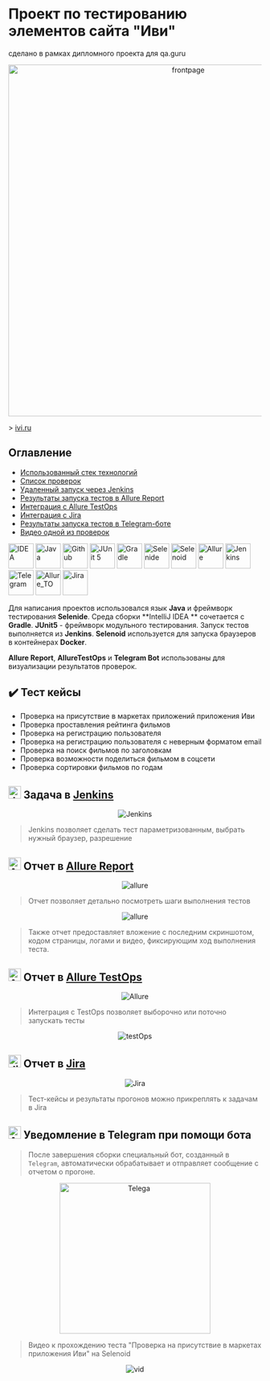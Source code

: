 # Проект по тестированию элементов сайта "Иви"

сделано в рамках дипломного проекта для qa.guru
 <p align="center">
<img title="ivipage" alt="frontpage" src="media/screen/iviMain.png" width="700">
</p>
> <a target="_blank" href="https://www.ivi.ru">ivi.ru</a>



<a name="Ссылка"></a>

## Оглавление

- <a href="#tools">Использованный стек технологий</a>
- <a href="#list">Список проверок</a>
- <a href="#jenkins">Удаленный запуск через Jenkins</a>
- <a href="#allure">Результаты запуска тестов в Allure Report</a>
- <a href="#testops">Интеграция с Allure TestOps</a>
- <a href="#jira">Интеграция с Jira</a>
- <a href="#tg">Результаты запуска тестов в Telegram-боте</a>
- <a href="#vic">Видео одной из проверок</a>

<p align="left">
<a id="tools"></a>
<a href="https://www.jetbrains.com/idea/"><img src="media/logo/Intelij_IDEA.svg" width="50" height="50"  alt="IDEA" title="IntelliJ IDEA"/></a>
<a href="https://www.java.com/"><img src="media/logo/Java.svg" width="50" height="50" alt="Java" title="Java"/></a>
<a href="https://github.com/"><img src="media/logo/GitHub.svg" width="50" height="50" alt="Github" title="GitHub"/></a>
<a href="https://junit.org/junit5/"><img src="media\logo\JUnit5.svg" width="50" height="50" alt="JUnit 5" title="JUnit 5"/></a>
<a href="https://gradle.org/"><img src="media/logo/Gradle.svg" width="50" height="50" alt="Gradle" title="Gradle"/></a>
<a href="https://selenide.org/"><img src="media/logo/Selenide.svg" width="50" height="50" alt="Selenide" title="Selenide"/></a>
<a href="https://aerokube.com/selenoid/"><img src="media/logo/Selenoid.svg" width="50" height="50" alt="Selenoid" title="Selenoid"/></a>
<a href="https://github.com/allure-framework/allure2"><img src="media/logo/Allure_Report.svg" width="50" height="50" alt="Allure" title="Allure"/></a>
<a href="https://www.jenkins.io/"><img src="media/logo/Jenkins.svg" width="50" height="50" alt="Jenkins" title="Jenkins"/></a>
<a href="https://web.telegram.org/"><img src="media\logo\Telegram.svg" width="50" height="50" alt="Telegram" title="Telegram"></a>
<a href="https://qameta.io/"><img src="media\logo\Allure_TO.svg" width="50" height="50" alt="Allure_TO" title="Allure_TO"></a>
<a href="https://www.atlassian.com/software/jira"><img src="media\logo\Jira.svg" width="50" height="50" alt="Jira" title="Jira"></a>
</p>

Для написания проектов использовался язык **Java**  и фреймворк тестирования **Selenide**. Среда сборки **IntelliJ IDEA
** сочетается с **Gradle**.
**JUnit5** - фреймворк модульного тестирования. Запуск тестов выполняется из **Jenkins**. **Selenoid** используется для
запуска браузеров в контейнерах **Docker**.

**Allure Report**, **AllureTestOps** и **Telegram Bot** использованы для визуализации результатов проверок.

<a id="list"></a>

## :heavy_check_mark: Тест кейсы

- Проверка на присутствие в маркетах приложений приложения Иви
- Проверка проставления рейтинга фильмов
- Проверка на регистрацию пользователя
- Проверка на регистрацию пользователя с неверным форматом email
- Проверка на поиск фильмов по заголовкам
- Проверка возможности поделиться фильмом в соцсети
- Проверка сортировки фильмов по годам

## <img src="media/logo/Jenkins.svg" width="25" height="25"  alt="Jenkins"/></a> Задача в <a target="_blank" href="https://jenkins.autotests.cloud/job/project-ivi-eb-try1/">Jenkins</a>

<p align="center">
<a id="jenkins"></a>
<img title="Jenkins" alt="Jenkins" src="media/screen/jenkinsScreen1.png"> </p> 

> Jenkins позволяет сделать тест параметризованным, выбрать нужный браузер, разрешение

<a id="allure"></a>

## <img src="media/logo/Allure_Report.svg" width="25" height="25"  alt="Allure"/></a> Отчет в <a target="_blank" href="https://jenkins.autotests.cloud/job/project-ivi-eb-try1/allure/">Allure Report</a>

<p align="center">
<img title="Allure Overview" alt="allure" src="media/screen/allureSteps.PNG">
</p>

> Отчет позволяет детально посмотреть шаги выполнения тестов

<p align="center">
<img title="Allure Overview" alt="allure" src="media/screen/allureAttach.PNG">
</p>

> Также отчет предоставляет вложение с последним скриншотом, кодом страницы, логами и видео, фиксирующим ход выполнения теста.

## <img src="media/logo/Allure_TO.svg" width="25" height="25"  alt="Allure"/></a> Отчет в <a target="_blank" href="https://allure.autotests.cloud/launch/29495">Allure TestOps</a>

<p align="center">
<a id="testops"></a>
<img title="Allure Overview1" alt="Allure" src="media/screen/testOpsScreen001.PNG">
</p>

> Интеграция с TestOps позволяет выборочно или поточно запускать тесты
<p align="center">
<img title="Allure Overview2" alt="testOps" src="media/screen/testOpsScreen02.PNG">
</p>


<a id="jira"></a>

## <img src="media/logo/Jira.svg" width="25" height="25"  alt="Jira"/></a> Отчет в <a target="_blank" href="https://jira.autotests.cloud/browse/HOMEWORK-857">Jira</a>

<p align="center">
<img title="Jira" alt="Jira" src="media/screen/jiraScreen01.PNG">
</p>

> Тест-кейсы и результаты прогонов можно прикреплять к задачам в Jira

## <img src="media/logo/Telegram.svg" width="25" height="25"  alt="Allure"/></a> Уведомление в Telegram при помощи бота

> После завершения сборки специальный бот, созданный в <code>Telegram</code>, автоматически обрабатывает и отправляет
> сообщение с отчетом о прогоне.
<a id="tg"></a>
<p align="center">
<img title="Telega" alt="Telega" src="media/screen/telegramScreen.jpg" width ="300" >
</p>

> Видео к прохождению теста "Проверка на присутствие в маркетах приложения Иви" на Selenoid
<a id="vid"></a>
<p align="center">
  <img title="Selenoid Video" alt="vid" src="media/video/videogif.gif">
</p>
